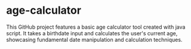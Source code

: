 # age-calculator
This GitHub project features a basic age calculator tool created with java script. It takes a birthdate input and calculates the user's current age, showcasing fundamental date manipulation and calculation techniques.
